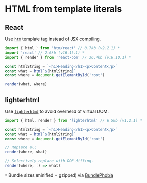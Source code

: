 # HTML from template literals

## React

Use [`htm`](https://github.com/developit/htm) template tag instead of JSX compiling.

```js
import { html } from 'htm/react' // 0.7kb (v2.2.1) *
import 'react' // 2.6kb (v16.10.1) *
import { render } from 'react-dom' // 36.4kb (v16.10.1) *

const htmlString = `<h1>Heading</h1><p>Content</p>`
const what = html`${htmlString}`
const where = document.getElementById('root')

render(what, where)
```

## lighterhtml

Use [`lighterhtml`](https://github.com/WebReflection/lighterhtml) to avoid overhead of virtual DOM.

```js
import { html, render } from 'lighterhtml' // 6.5kb (v1.2.1) *

const htmlString = `<h1>Heading</h1><p>Content</p>`
const what = html`${htmlString}`
const where = document.getElementById('root')

// Replace all.
render(where, what)

// Selectively replace with DOM diffing.
render(where, () => what)
```

`*` Bundle sizes (minified + gzipped) via [BundlePhobia](https://bundlephobia.com/)
